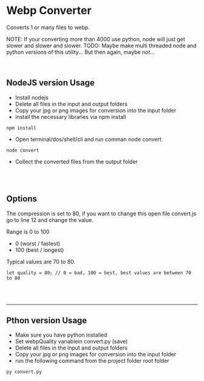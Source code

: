 # <b>Webp Converter</b>

Converts 1 or many files to webp.

NOTE: If your converting more than 4000 use python, node will just get slower and slower and slower.
TODO: Maybe make multi threaded node and python versions of this utility... But then again, maybe not...

<br>

## <b>NodeJS version Usage</b>

- Install nodejs
- Delete all files in the input and output folders
- Copy your jpg or png images for conversion into the input folder
- install the necessary libraries via npm install
```
npm install
```
- Open terminal/dos/shell/cli and run comman node convert
```
node convert
```

- Collect the converted files from the output folder

<br><br>

## <b>Options</b>
The compression is set to 80, if you want to change this open file convert.js go to line 12 and change the value.

Range is 0 to 100

- 0 (worst / fastest)
- 100 (best / longest)

Typical values are 70 to 80.

```
let quality = 80; // 0 = bad, 100 = best, best values are between 70 to 80
```

<br><br><hr>

## <b>Pthon version Usage</b>

- Make sure you have python installed
- Set webpQuality variablein convert.py (save)
- Delete all files in the input and output folders
- Copy your jpg or png images for conversion into the input folder
- run the following command from the project folder root folder
```
py convert.py
```